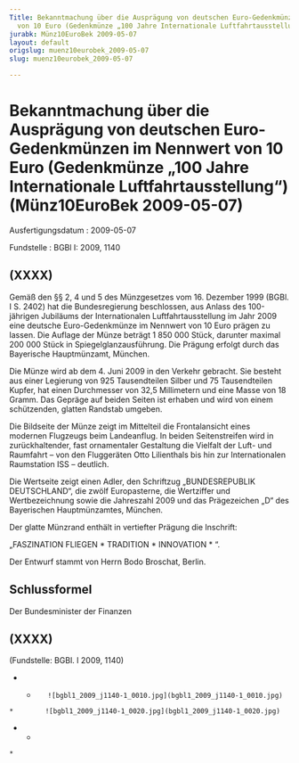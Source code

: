 ```yaml
---
Title: Bekanntmachung über die Ausprägung von deutschen Euro-Gedenkmünzen im Nennwert
  von 10 Euro (Gedenkmünze „100 Jahre Internationale Luftfahrtausstellung“)
jurabk: Münz10EuroBek 2009-05-07
layout: default
origslug: muenz10eurobek_2009-05-07
slug: muenz10eurobek_2009-05-07

---
```


# Bekanntmachung über die Ausprägung von deutschen Euro-Gedenkmünzen im Nennwert von 10 Euro (Gedenkmünze „100 Jahre Internationale Luftfahrtausstellung“) (Münz10EuroBek 2009-05-07)

Ausfertigungsdatum
:   2009-05-07

Fundstelle
:   BGBl I: 2009, 1140


## (XXXX)

Gemäß den §§ 2, 4 und 5 des Münzgesetzes vom 16. Dezember 1999 (BGBl.
I S. 2402) hat die Bundesregierung beschlossen, aus Anlass des
100-jährigen Jubiläums der Internationalen Luftfahrtausstellung im
Jahr 2009 eine deutsche Euro-Gedenkmünze im Nennwert von 10 Euro
prägen zu lassen. Die Auflage der Münze beträgt 1 850 000 Stück,
darunter maximal
200 000 Stück in Spiegelglanzausführung. Die Prägung erfolgt durch das
Bayerische Hauptmünzamt, München.

Die Münze wird ab dem 4. Juni 2009 in den Verkehr gebracht. Sie
besteht aus einer Legierung von 925 Tausendteilen Silber und 75
Tausendteilen Kupfer, hat einen Durchmesser von 32,5 Millimetern und
eine Masse von 18 Gramm. Das Gepräge auf beiden Seiten ist erhaben und
wird von einem schützenden, glatten Randstab umgeben.

Die Bildseite der Münze zeigt im Mittelteil die Frontalansicht eines
modernen Flugzeugs beim Landeanflug. In beiden Seitenstreifen wird in
zurückhaltender, fast ornamentaler Gestaltung die Vielfalt der Luft-
und Raumfahrt – von den Fluggeräten Otto Lilienthals bis hin zur
Internationalen Raumstation ISS – deutlich.

Die Wertseite zeigt einen Adler, den Schriftzug „BUNDESREPUBLIK
DEUTSCHLAND“, die zwölf Europasterne, die Wertziffer und
Wertbezeichnung sowie die Jahreszahl 2009 und das Prägezeichen „D“ des
Bayerischen Hauptmünzamtes, München.

Der glatte Münzrand enthält in vertiefter Prägung die Inschrift:

„FASZINATION FLIEGEN \*
TRADITION \* INNOVATION \* “.

Der Entwurf stammt von Herrn Bodo Broschat, Berlin.


## Schlussformel

Der Bundesminister der Finanzen


## (XXXX)

(Fundstelle: BGBl. I 2009, 1140)

*    *        ![bgbl1_2009_j1140-1_0010.jpg](bgbl1_2009_j1140-1_0010.jpg)
    *        ![bgbl1_2009_j1140-1_0020.jpg](bgbl1_2009_j1140-1_0020.jpg)

*    *
    *


